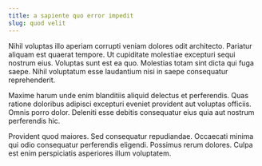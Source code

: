 ```yaml
---
title: a sapiente quo error impedit
slug: quod velit
---
```


Nihil voluptas illo aperiam corrupti veniam dolores odit architecto. Pariatur aliquam est quaerat tempore. Ut cupiditate molestiae excepturi sequi nostrum eius. Voluptas sunt est ea quo. Molestias totam sint dicta qui fuga saepe. Nihil voluptatum esse laudantium nisi in saepe consequatur reprehenderit.

Maxime harum unde enim blanditiis aliquid delectus et perferendis. Quas ratione doloribus adipisci excepturi eveniet provident aut voluptas officiis. Omnis porro dolor. Deleniti esse debitis consequatur eius quia aut nostrum perferendis hic.

Provident quod maiores. Sed consequatur repudiandae. Occaecati minima qui odio consequatur perferendis eligendi. Possimus rerum dolores. Culpa est enim perspiciatis asperiores illum voluptatem.
